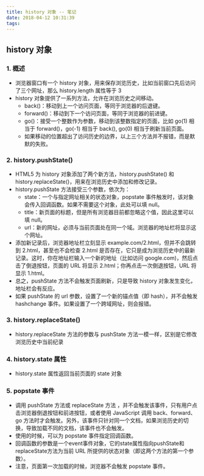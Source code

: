 ```yaml
---
title: history 对象 -- 笔记
date: 2018-04-12 10:31:39
tags:
---
```


## history 对象
### 1. 概述
  * 浏览器窗口有一个 history 对象，用来保存浏览历史，比如当前窗口先后访问了三个网址，那么 history.length 属性等于 3
  * history 对象提供了一系列方法，允许在浏览历史之间移动。
    - back()：移动到上一个访问页面，等同于浏览器的后退键。
    - forward()：移动到下一个访问页面，等同于浏览器的前进键。
    - go()：接受一个整数作为参数，移动到该整数指定的页面，比如 go(1) 相当于 forward()，go(-1) 相当于 back(), go(0) 相当于刷新当前页面。
    - 如果移动的位置超出了访问历史的边界，以上三个方法并不报错，而是默默的失败。
### 2. history.pushState()
  * HTML5 为 history 对象添加了两个新方法，history.pushState() 和 history.replaceState()，用来在浏览历史中添加和修改记录。
  * history.pushState 方法接受三个参数，依次为：
    - state：一个与指定网址相关的状态对象，popstate 事件触发时，该对象会传入回调函数。如果不需要这个对象，此处可以填 null。
    - title：新页面的标题，但是所有浏览器目前都忽略这个值，因此这里可以填 null。
    - url：新的网址，必须与当前页面处在同一个域。浏览器的地址栏将显示这个网址。
  * 添加新记录后，浏览器地址栏立刻显示 example.com/2.html，但并不会跳转到 2.html，甚至也不会检查 2.html 是否存在，它只是成为浏览历史中的最新记录。这时，你在地址栏输入一个新的地址（比如访问 google.com)，然后点击了倒退按钮，页面的 URL 将显示 2.html；你再点击一次倒退按钮，URL 将显示 1.html。
  * 总之，pushState 方法不会触发页面刷新，只是导致 history 对象发生变化，地址栏会有反应。
  * 如果 pushState 的 url 参数，设置了一个新的锚点值（即 hash），并不会触发 hashchange 事件。如果设置了一个跨域网址，则会报错。

### 3. history.replaceState()
  * history.replaceState 方法的参数与 pushState 方法一模一样，区别是它修改浏览历史中当前纪录
### 4. history.state 属性
  * history.state 属性返回当前页面的 state 对象
### 5. popstate 事件
  * 调用 pushState 方法或 replaceState 方法 ，并不会触发该事件，只有用户点击浏览器倒退按钮和前进按钮，或者使用 JavaScript 调用 back、forward、go 方法时才会触发。另外，该事件只针对同一个文档，如果浏览历史的切换，导致加载不同的文档，该事件也不会触发。
  * 使用的时候，可以为 popstate 事件指定回调函数。
  * 回调函数的参数是一个event事件对象，它的state属性指向pushState和replaceState方法为当前 URL 所提供的状态对象（即这两个方法的第一个参数）。
  * 注意，页面第一次加载的时候，浏览器不会触发 popstate 事件。